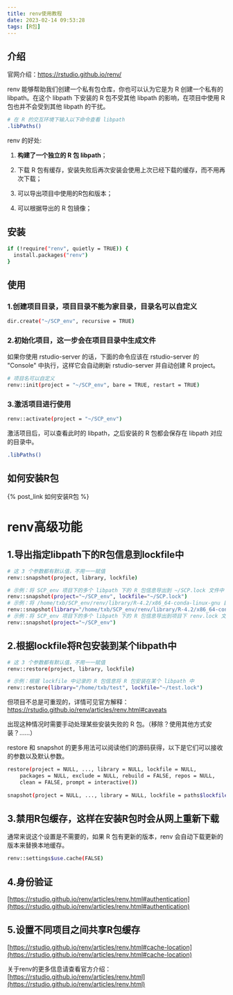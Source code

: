 ```yaml
---
title: renv使用教程
date: 2023-02-14 09:53:28
tags: [R包]
---
```


## 介绍

官网介绍：https://rstudio.github.io/renv/

renv 能够帮助我们创建一个私有包仓库，你也可以认为它是为 R 创建一个私有的 libpath。在这个 libpath 下安装的 R 包不受其他 libpath 的影响，在项目中使用 R 包也并不会受到其他 libpath 的干扰。

<!--more-->

```bash
# 在 R 的交互环境下输入以下命令查看 libpath
.libPaths()
```

renv 的好处:

1. **构建了一个独立的 R 包 libpath**；

2. 下载 R 包有缓存，安装失败后再次安装会使用上次已经下载的缓存，而不用再次下载；

3. 可以导出项目中使用的R包和版本；

4. 可以根据导出的 R 包镜像；

## 安装

```bash
if (!require("renv", quietly = TRUE)) {
  install.packages("renv")
}
```

## 使用

### 1.创建项目目录，项目目录不能为家目录，目录名可以自定义

```bash
dir.create("~/SCP_env", recursive = TRUE)
```

### 2.初始化项目，这一步会在项目目录中生成文件

如果你使用 rstudio-server 的话，下面的命令应该在 rstudio-server 的 "Console" 中执行，这样它会自动刷新 rstudio-server 并自动创建 R project。

```bash
# 项目名可以自定义
renv::init(project = "~/SCP_env", bare = TRUE, restart = TRUE)
```

### 3.激活项目进行使用

```bash
renv::activate(project = "~/SCP_env")
```

激活项目后，可以查看此时的 libpath，之后安装的 R 包都会保存在 libpath 对应的目录中。

```bash
.libPaths()
```

## 如何安装R包

{% post_link 如何安装R包 %}

# renv高级功能

## 1.导出指定libpath下的R包信息到lockfile中

```bash
# 这 3 个参数都有默认值，不用一一赋值
renv::snapshot(project, library, lockfile)

# 示例：将 SCP_env 项目下的多个 libpath 下的 R 包信息导出到 ~/SCP.lock 文件中
renv::snapshot(project="~/SCP_env", lockfile="~/SCP.lock")
# 示例：将 /home/txb/SCP_env/renv/library/R-4.2/x86_64-conda-linux-gnu 目录下的 R 包信息导出到 ~/SCP.lock 文件中
renv::snapshot(library="/home/txb/SCP_env/renv/library/R-4.2/x86_64-conda-linux-gnu", lockfile="~/SCP.lock")
# 示例：将 SCP_env 项目下的多个 libpath 下的 R 包信息导出到项目下 renv.lock 文件中
renv::snapshot(project="~/SCP_env")
```

## 2.根据lockfile将R包安装到某个libpath中

```bash
# 这 3 个参数都有默认值，不用一一赋值
renv::restore(project, library, lockfile)

# 示例：根据 lockfile 中记录的 R 包信息将 R 包安装在某个 libpath 中
renv::restore(library="/home/txb/test", lockfile="~/test.lock")
```

但项目不总是可重现的，详情可见官方解释：https://rstudio.github.io/renv/articles/renv.html#caveats

出现这种情况时需要手动处理某些安装失败的 R 包。（移除？使用其他方式安装？……）

restore 和 snapshot 的更多用法可以阅读他们的源码获得，以下是它们可以接收的参数以及默认参数。

```bash
restore(project = NULL, ..., library = NULL, lockfile = NULL, 
    packages = NULL, exclude = NULL, rebuild = FALSE, repos = NULL, 
    clean = FALSE, prompt = interactive())
    
snapshot(project = NULL, ..., library = NULL, lockfile = paths$lockfile(project = project)
```

## 3.禁用R包缓存，这样在安装R包时会从网上重新下载

通常来说这个设置是不需要的，如果 R 包有更新的版本，renv 会自动下载更新的版本来替换本地缓存。

```bash
renv::settings$use.cache(FALSE)
```

## 4.身份验证

[https://rstudio.github.io/renv/articles/renv.html#authentication](https://rstudio.github.io/renv/articles/renv.html#authentication)

## 5.设置不同项目之间共享R包缓存

[https://rstudio.github.io/renv/articles/renv.html#cache-location](https://rstudio.github.io/renv/articles/renv.html#cache-location)

关于renv的更多信息请查看官方介绍：[https://rstudio.github.io/renv/articles/renv.html](https://rstudio.github.io/renv/articles/renv.html)



